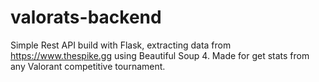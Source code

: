 # valorats-backend
Simple Rest API build with Flask, extracting data from https://www.thespike.gg using Beautiful Soup 4. Made for get stats from any Valorant competitive tournament.
